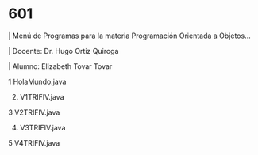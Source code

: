 # 601

| Menú de Programas para la materia Programación Orientada a Objetos...

| Docente: Dr. Hugo Ortiz Quiroga 

| Alumno: Elizabeth Tovar Tovar 

1  HolaMundo.java

2. V1TRIFIV.java 

3  V2TRIFIV.java 

4. V3TRIFIV.java 

5  V4TRIFIV.java
